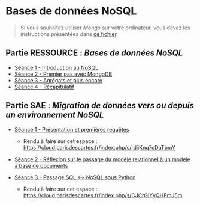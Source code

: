 # Bases de données NoSQL

> Si vous souhaitez utiliser *Mongo* sur votre ordinateur, vous devez les instructions présentées dans [ce fichier](../info-mongo).

<!--
Planning prévu : les 2 groupes sont toujours en parallèle
- CcpC|C|cc|ccp|c|cp|cp|ppp
%
A ORGANISER COMME SUIT :
--- session 1
- Séance 1 (3h) : NoSQL + Migration
- Séance 2 (2h) : NoSQL - Mongo
- Séance 3 (3,5h) : NoSQL - Mongo
--- session 2
- Séance 4 (3,5h) : NoSQL - Mongo
--- session 3
- Séance 5 (1,5h + 2h) : NoSQL - Mongo + évaluation 
--- session 4
- Séance 6 (1,5h + 2h) : Migration
--- session 5
- Séance 7 (2h) : Migration 
--- session 6
- Séance 8 (1,5h) : Migration 
--- session 7
- Séance 9 (1,5h) : Migration
--- session 8
- Séance 10 (3,5h) : NoSQL - Neo4j
--- session 9
- Séance 11 (3,5h) : NoSQL - Neo4j + évaluation
-->

## Partie RESSOURCE : *Bases de données NoSQL*

- [Séance 1 - Introduction au NoSQL](https://docs.google.com/presentation/d/e/2PACX-1vRi9gT1ZSwXgaDcRYQ4q-srOtJYtdT6hOlo0E6cYt5E9Vk11LJYusYaxa0FNWM95pyO9Jg9SZc9faWJ/pub?start=false&loop=false&delayms=3000)
- [Séance 2 - Premier pas avec MongoDB](res-seance2)
- [Séance 3 - Agrégats et plus encore](res-seance3)
- [Séance 4 - Récapitulatif](res-seance4)

<!--
- [Séance 3 - Agrégats et autres](res-seance3)
-->

<!--

- NoSQL :
    - MongoDB sûr (+ Neo4J ?)
    - 6 séances de 3,5 heures de TP :
        - CM sur le NoSQL en général (sur 3 heures ??)
        - TD de réflexion sur migration entre les deux (?)
        - CM sur MongoDB (2h) + évaluation (1h)
        - Interrogation d'une base directement dans MongoDB (count, distinct, find)
        - Interrogation (aggregate)
        - A partir de python
        - Manipulation complexe (import et export de données) (2h) + évaluation (1h)


-->

## Partie SAE : *Migration de données vers ou depuis un environnement NoSQL*

- [Séance 1 - Présentation et premières requêtes](sae-seance1)
    - Rendu à faire sur cet espace : <https://cloud.parisdescartes.fr/index.php/s/rdijKnq7oDaTbmY>

- [Séance 2 - Réflexion sur le passage du modéle relationnel à un modèle à base de documents](sae-seance2)

- [Séance 3 - Passage SQL <-> NoSQL sous Python](sae-seance3)
    - Rendu à faire sur cet espace : <https://cloud.parisdescartes.fr/index.php/s/CJCrGiYyQHPmJ5m>


<!--

- Séance 1 :
    - [Présentation de la base d'origine]()
    - [Requêtes à reproduire dans la nouvelle base]()

- Séance 2 :
    - [???]()

- Séance 3 : 
    - [Restitution du travail]()
-->

<!--

- SAE Migration
    - A priori : 9h de TP (3 séances de 3h) + 6h de suivi
        1. Présentation de la base originale + Recherche des requêtes sur la base d'origine
        2. Réponses aux questions
        3. Présentation du travail effectué
    - Quelle base ?
    - Idée générique : 
        - On a une base d'origine (SQL ou NoSQL)
        - On a une liste de requêtes dans la base d'origine
        - On doit migrer la base de données vers l'autre techno
        - On doit ré-écrire les requêtes avec la nouvelle base

-->
